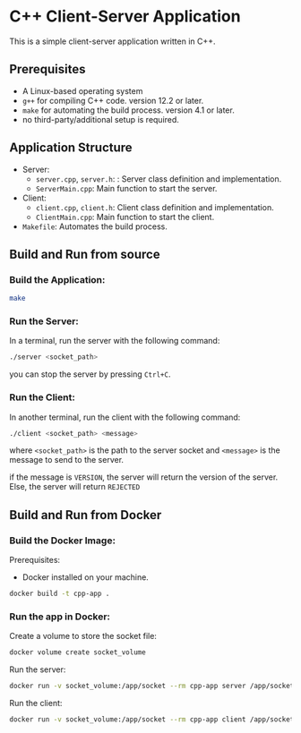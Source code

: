 # C++ Client-Server Application

This is a simple client-server application written in C++.

## Prerequisites

- A Linux-based operating system 
- `g++` for compiling C++ code. version 12.2 or later.
- `make` for automating the build process. version 4.1 or later.
- no third-party/additional setup is required.
## Application Structure

- Server:
    - `server.cpp`, `server.h`: : Server class definition and implementation.
    - `ServerMain.cpp`: Main function to start the server.
- Client:
    - `client.cpp`, `client.h`: Client class definition and implementation.
    - `ClientMain.cpp`: Main function to start the client.
- `Makefile`: Automates the build process.

## Build and Run from source

### Build the Application:

```bash
make
```

### Run the Server:

In a terminal, run the server with the following command:

```bash
./server <socket_path>
```

you can stop the server by pressing `Ctrl+C`.

### Run the Client:

In another terminal, run the client with the following command:

```bash
./client <socket_path> <message>
```

where `<socket_path>` is the path to the server socket and `<message>` is the message to send to the server.

if the message is `VERSION`, the server will return the version of the server. Else, the server will return `REJECTED`

## Build and Run from Docker

### Build the Docker Image:

Prerequisites:

- Docker installed on your machine.

```bash
docker build -t cpp-app .
```

### Run the app in Docker:


Create a volume to store the socket file:
```bash
docker volume create socket_volume
```

Run the server:
```bash
docker run -v socket_volume:/app/socket --rm cpp-app server /app/socket/<socket_name>
```

Run the client:
```bash
docker run -v socket_volume:/app/socket --rm cpp-app client /app/socket/<socket_name> <message>
```